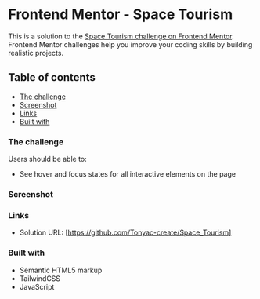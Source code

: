 # Frontend Mentor - Space Tourism

This is a solution to the [Space Tourism challenge on Frontend Mentor](https://www.frontendmentor.io/challenges/space-tourism-multipage-website-gRWj1URZ3). Frontend Mentor challenges help you improve your coding skills by building realistic projects. 

## Table of contents
  - [The challenge](#the-challenge)
  - [Screenshot](#screenshot)
  - [Links](#links)
  - [Built with](#built-with)



### The challenge

Users should be able to:

- See hover and focus states for all interactive elements on the page

### Screenshot

<!-- ![](./assets/Screenshot_Blog_preview_card.png) -->

### Links

- Solution URL: [https://github.com/Tonyac-create/Space_Tourism]
<!-- - Live Site URL: [https://blog-preview-card-main-o325k6926-angeles-projects.vercel.app/] -->


### Built with

- Semantic HTML5 markup
- TailwindCSS
- JavaScript
